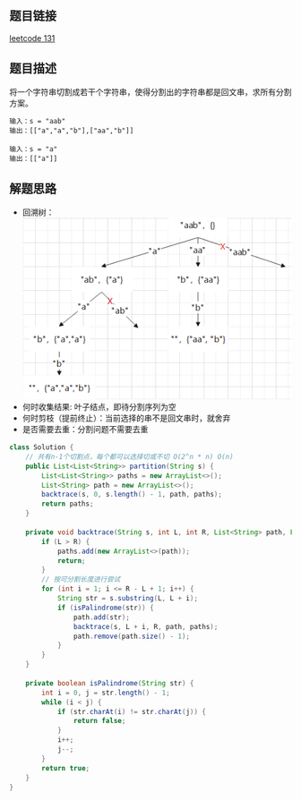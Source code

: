 ## 题目链接

[leetcode 131](https://leetcode.cn/problems/palindrome-partitioning/)

## 题目描述

将一个字符串切割成若干个字符串，使得分割出的字符串都是回文串，求所有分割方案。  

```html
输入：s = "aab"
输出：[["a","a","b"],["aa","b"]]

输入：s = "a"
输出：[["a"]]
```

## 解题思路

- 回溯树：  
![](https://github.com/RossVermouth/algorithm/blob/main/%E9%99%84%E4%BB%B6/%E5%88%86%E5%89%B2%E5%9B%9E%E6%96%87%E4%B8%B2.png)  
- 何时收集结果: 叶子结点，即待分割序列为空
- 何时剪枝（提前终止）：当前选择的串不是回文串时，就舍弃  
- 是否需要去重：分割问题不需要去重

```JAVA
class Solution {
    // 共有n-1个切割点，每个都可以选择切或不切 O(2^n * n) O(n)
    public List<List<String>> partition(String s) {
        List<List<String>> paths = new ArrayList<>();
        List<String> path = new ArrayList<>();
        backtrace(s, 0, s.length() - 1, path, paths);
        return paths;
    }

    private void backtrace(String s, int L, int R, List<String> path, List<List<String>> paths) {
        if (L > R) {
            paths.add(new ArrayList<>(path));
            return;
        }
        // 按可分割长度进行尝试
        for (int i = 1; i <= R - L + 1; i++) {
            String str = s.substring(L, L + i);
            if (isPalindrome(str)) {
                path.add(str);
                backtrace(s, L + i, R, path, paths);
                path.remove(path.size() - 1);
            }
        }
    }

    private boolean isPalindrome(String str) {
        int i = 0, j = str.length() - 1;
        while (i < j) {
            if (str.charAt(i) != str.charAt(j)) {
                return false;
            }
            i++;
            j--;
        }
        return true;
    }
}
```



